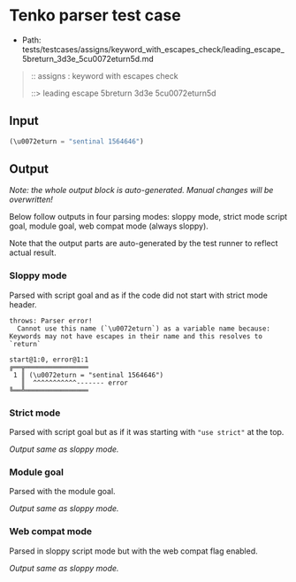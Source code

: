 # Tenko parser test case

- Path: tests/testcases/assigns/keyword_with_escapes_check/leading_escape_5breturn_3d3e_5cu0072eturn5d.md

> :: assigns : keyword with escapes check
>
> ::> leading escape 5breturn 3d3e 5cu0072eturn5d

## Input

`````js
(\u0072eturn = "sentinal 1564646")
`````

## Output

_Note: the whole output block is auto-generated. Manual changes will be overwritten!_

Below follow outputs in four parsing modes: sloppy mode, strict mode script goal, module goal, web compat mode (always sloppy).

Note that the output parts are auto-generated by the test runner to reflect actual result.

### Sloppy mode

Parsed with script goal and as if the code did not start with strict mode header.

`````
throws: Parser error!
  Cannot use this name (`\u0072eturn`) as a variable name because: Keywords may not have escapes in their name and this resolves to `return`

start@1:0, error@1:1
╔══╦════════════════
 1 ║ (\u0072eturn = "sentinal 1564646")
   ║  ^^^^^^^^^^^------- error
╚══╩════════════════

`````

### Strict mode

Parsed with script goal but as if it was starting with `"use strict"` at the top.

_Output same as sloppy mode._

### Module goal

Parsed with the module goal.

_Output same as sloppy mode._

### Web compat mode

Parsed in sloppy script mode but with the web compat flag enabled.

_Output same as sloppy mode._
